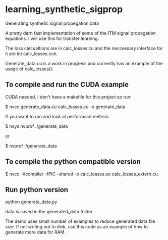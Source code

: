 # learning_synthetic_sigprop
Generating synthetic signal propegation data

A pretty darn fast implementation of some of the ITM signal propagation equations.  I will use this for transfer learning.

The loss calcualtions are in calc_losses.cu and the neccessary interface for it are int calc_losses.cuh.

Generate_data.cu is a work in progress and currently has an example of the usage of calc_losses().

## To compile and run the CUDA example
CUDA needed.  I don't have a makefile for this project so run:

$ nvcc generate_data.cu calc_losses.cu -o generate_data

If you want to run and look at performace metrics:

$ nsys nvprof ./generate_data

or

$ nvprof ./generate_data

## To compile the python compatible version
$ nvcc -Xcompiler -fPIC -shared -o calc_losses.so calc_losses_extern.cu

## Run python version
python generate_data.py

data is saved in the generated_data folder.

The demo uses small number of examples to reduce generated data file size.  If not writing out to disk, use this code as an example of how to generate more data for RAM.
